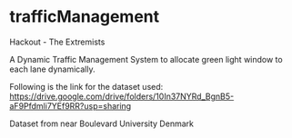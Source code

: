 # trafficManagement
Hackout - The Extremists

A Dynamic Traffic Management System to allocate green light window to each lane dynamically.

Following is the link for the dataset used:
https://drive.google.com/drive/folders/10In37NYRd_BgnB5-aF9Pfdmli7YEf9RR?usp=sharing

Dataset from  near Boulevard University Denmark
